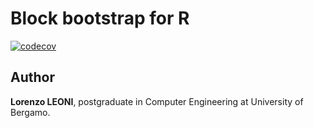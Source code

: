 # Block bootstrap for R #
[![codecov](https://codecov.io/gh/lamferzon/block-bootstrap-for-R/branch/main/graph/badge.svg?token=BS7OQ5ELIN)](https://codecov.io/gh/lamferzon/block-bootstrap-for-R)

## Author ##
**Lorenzo LEONI**, postgraduate in Computer Engineering at University of Bergamo.

